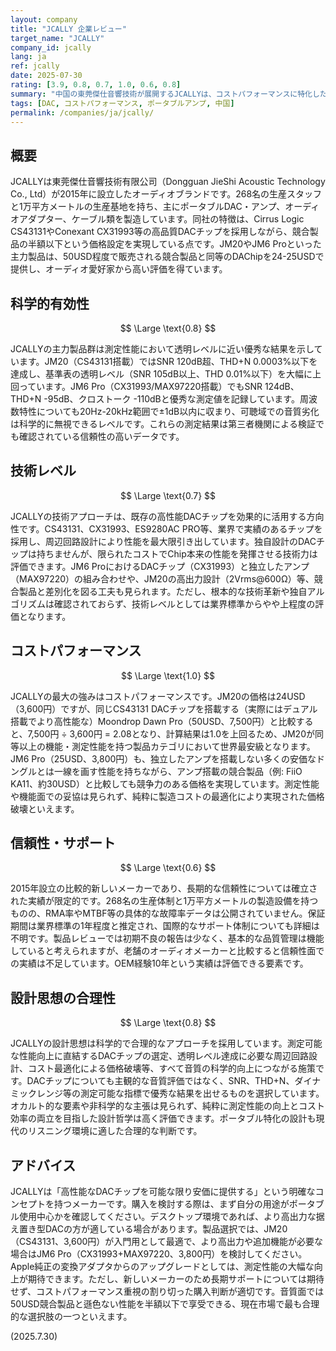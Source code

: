 ```yaml
---
layout: company
title: "JCALLY 企業レビュー"
target_name: "JCALLY"
company_id: jcally
lang: ja
ref: jcally
date: 2025-07-30
rating: [3.9, 0.8, 0.7, 1.0, 0.6, 0.8]
summary: "中国の東莞傑仕音響技術が展開するJCALLYは、コストパフォーマンスに特化したポータブルDAC・アンプメーカーです。CS43131やCX31993等の高品質DACチップを採用し、競合製品の半額以下で同等性能を実現している点が特徴的です。"
tags: [DAC, コストパフォーマンス, ポータブルアンプ, 中国]
permalink: /companies/ja/jcally/
---
```

## 概要

JCALLYは東莞傑仕音響技術有限公司（Dongguan JieShi Acoustic Technology Co., Ltd）が2015年に設立したオーディオブランドです。268名の生産スタッフと1万平方メートルの生産基地を持ち、主にポータブルDAC・アンプ、オーディオアダプター、ケーブル類を製造しています。同社の特徴は、Cirrus Logic CS43131やConexant CX31993等の高品質DACチップを採用しながら、競合製品の半額以下という価格設定を実現している点です。JM20やJM6 Proといった主力製品は、50USD程度で販売される競合製品と同等のDAChipを24-25USDで提供し、オーディオ愛好家から高い評価を得ています。

## 科学的有効性

$$ \Large \text{0.8} $$

JCALLYの主力製品群は測定性能において透明レベルに近い優秀な結果を示しています。JM20（CS43131搭載）ではSNR 120dB超、THD+N 0.0003%以下を達成し、基準表の透明レベル（SNR 105dB以上、THD 0.01%以下）を大幅に上回っています。JM6 Pro（CX31993/MAX97220搭載）でもSNR 124dB、THD+N -95dB、クロストーク -110dBと優秀な測定値を記録しています。周波数特性についても20Hz-20kHz範囲で±1dB以内に収まり、可聴域での音質劣化は科学的に無視できるレベルです。これらの測定結果は第三者機関による検証でも確認されている信頼性の高いデータです。

## 技術レベル

$$ \Large \text{0.7} $$

JCALLYの技術アプローチは、既存の高性能DACチップを効果的に活用する方向性です。CS43131、CX31993、ES9280AC PRO等、業界で実績のあるチップを採用し、周辺回路設計により性能を最大限引き出しています。独自設計のDACチップは持ちませんが、限られたコストでChip本来の性能を発揮させる技術力は評価できます。JM6 ProにおけるDACチップ（CX31993）と独立したアンプ（MAX97220）の組み合わせや、JM20の高出力設計（2Vrms@600Ω）等、競合製品と差別化を図る工夫も見られます。ただし、根本的な技術革新や独自アルゴリズムは確認されておらず、技術レベルとしては業界標準からやや上程度の評価となります。

## コストパフォーマンス

$$ \Large \text{1.0} $$

JCALLYの最大の強みはコストパフォーマンスです。JM20の価格は24USD（3,600円）ですが、同じCS43131 DACチップを搭載する（実際にはデュアル搭載でより高性能な）Moondrop Dawn Pro（50USD、7,500円）と比較すると、7,500円 ÷ 3,600円 = 2.08となり、計算結果は1.0を上回るため、JM20が同等以上の機能・測定性能を持つ製品カテゴリにおいて世界最安級となります。JM6 Pro（25USD、3,800円）も、独立したアンプを搭載しない多くの安価なドングルとは一線を画す性能を持ちながら、アンプ搭載の競合製品（例: FiiO KA11、約30USD）と比較しても競争力のある価格を実現しています。測定性能や機能面での妥協は見られず、純粋に製造コストの最適化により実現された価格破壊といえます。

## 信頼性・サポート

$$ \Large \text{0.6} $$

2015年設立の比較的新しいメーカーであり、長期的な信頼性については確立された実績が限定的です。268名の生産体制と1万平方メートルの製造設備を持つものの、RMA率やMTBF等の具体的な故障率データは公開されていません。保証期間は業界標準の1年程度と推定され、国際的なサポート体制についても詳細は不明です。製品レビューでは初期不良の報告は少なく、基本的な品質管理は機能していると考えられますが、老舗のオーディオメーカーと比較すると信頼性面での実績は不足しています。OEM経験10年という実績は評価できる要素です。

## 設計思想の合理性

$$ \Large \text{0.8} $$

JCALLYの設計思想は科学的で合理的なアプローチを採用しています。測定可能な性能向上に直結するDACチップの選定、透明レベル達成に必要な周辺回路設計、コスト最適化による価格破壊等、すべて音質の科学的向上につながる施策です。DACチップについても主観的な音質評価ではなく、SNR、THD+N、ダイナミックレンジ等の測定可能な指標で優秀な結果を出せるものを選択しています。オカルト的な要素や非科学的な主張は見られず、純粋に測定性能の向上とコスト効率の両立を目指した設計哲学は高く評価できます。ポータブル特化の設計も現代のリスニング環境に適した合理的な判断です。

## アドバイス

JCALLYは「高性能なDACチップを可能な限り安価に提供する」という明確なコンセプトを持つメーカーです。購入を検討する際は、まず自分の用途がポータブル使用中心かを確認してください。デスクトップ環境であれば、より高出力な据え置き型DACの方が適している場合があります。製品選択では、JM20（CS43131、3,600円）が入門用として最適で、より高出力や追加機能が必要な場合はJM6 Pro（CX31993+MAX97220、3,800円）を検討してください。Apple純正の変換アダプタからのアップグレードとしては、測定性能の大幅な向上が期待できます。ただし、新しいメーカーのため長期サポートについては期待せず、コストパフォーマンス重視の割り切った購入判断が適切です。音質面では50USD競合製品と遜色ない性能を半額以下で享受できる、現在市場で最も合理的な選択肢の一つといえます。

(2025.7.30)
